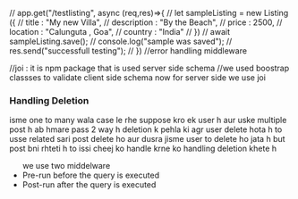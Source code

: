 // app.get("/testlisting", async (req,res)=>{
//  let sampleListing = new Listing ({
//     title : "My new Villa",
//     description : "By the Beach",
//     price : 2500,
//     location : "Calunguta , Goa",
//     country : "India"
//  })
//  await sampleListing.save();
//  console.log("sample was saved");
//  res.send("successfull testing");
// })
//error handling middleware

//joi : it is npm package that is used server side schema
//we used boostrap classses to validate client side schema now for server side we use joi

<h3>Handling Deletion </h3>
<p>isme one to many wala case le rhe suppose kro ek user h aur uske multiple post h ab hmare pass 2 way h deletion k pehla ki agr user delete hota h to usse related sari post delete ho aur dusra jisme user to delete ho jata h but post bni rhteti  h to  issi cheej ko handle krne ko handling deletion khete h </p>
<ul>
we use two middelware
<li>Pre-run before the query is executed</li>
<li>Post-run after the query is executed</li>
</ul>


